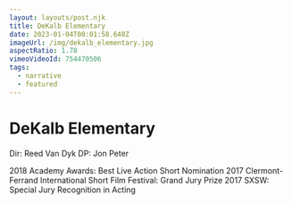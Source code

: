 ```yaml
---
layout: layouts/post.njk
title: DeKalb Elementary
date: 2023-01-04T00:01:58.640Z
imageUrl: /img/dekalb_elementary.jpg
aspectRatio: 1.78
vimeoVideoId: 754470506
tags:
  - narrative
  - featured
---
```

# DeKalb Elementary

Dir: Reed Van Dyk
DP: Jon Peter

2018 Academy Awards:  Best Live Action Short Nomination
2017 Clermont-Ferrand International Short Film Festival: Grand Jury Prize
2017 SXSW: Special Jury Recognition in Acting